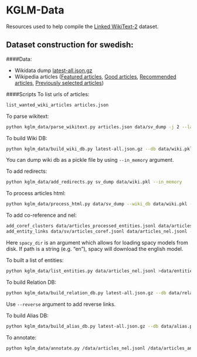 KGLM-Data
===

Resources used to help compile the [Linked WikiText-2](https://rloganiv.github.io/linked-wikitext-2) dataset.

## Dataset construction for swedish:

####Data: 

* Wikidata dump [latest-all.json.gz](https://dumps.wikimedia.org/wikidatawiki/entities/)
* Wikipedia articles ([Featured articles](https://sv.wikipedia.org/wiki/Wikipedia:Utmärkta_artiklar),
                          [Good articles](https://sv.wikipedia.org/wiki/Wikipedia:Bra_artiklar),
                          [Recommended articles](https://sv.wikipedia.org/wiki/Wikipedia:Rekommenderade_artiklar),
                          [Previously selected articles](https://sv.wikipedia.org/wiki/Wikipedia:Tidigare_utvalda_artiklar))
                          
####Scripts
To list urls of articles:
```bash
list_wanted_wiki_articles articles.json
```
To parse wikitext:
```bash
python kglm_data/parse_wikitext.py articles.json data/sv_dump -j 2 --language 'sv'
```
To build Wiki DB:
```bash
python kglm_data/build_wiki_db.py latest-all.json.gz --db data/wiki.pkl --in_memory --language sv
```
You can dump wiki db as a pickle file by using `--in_memory` argument.

To add redirects:
```bash
python kglm_data/add_redirects.py sv_dump data/wiki.pkl --in_memory 
```
To process articles html:
```bash
python kglm_data/process_html.py data/sv_dump --wiki_db data/wiki.pkl --language sv >articles_processed_entities.jsonl
```
To add co-reference and nel:
```bash
add_coref_clusters data/articles_processed_entities.jsonl data/articles_coref.jsonl --spacy_model_dir /spacy_dir -j 0
add_entity_links data/sv/articles_coref.jsonl data/articles_nel.jsonl --spacy_model_dir  /spacy_dir
```
Here `spacy_dir` is an argument which allows for loading spacy models from disk. If path is a string (e.g. “en”), spacy will download the english model.


To built a list of entities:
```bash
python kglm_data/list_entities.py data/articles_nel.jsonl >data/entities.txt
```
To build Relation DB:
```bash
python kglm_data/build_relation_db.py latest-all.json.gz --db data/relation.pkl -e data/entities.txt --reverse --in_memory --language sv
```
Use `--reverse` argument to add reverse links.

To build Alias DB:
```bash
python kglm_data/build_alias_db.py latest-all.json.gz --db data/alias.pkl -e data/entitites.txt --in_memory --language sv
```
To annotate:
```bash
python kglm_data/annotate.py /data/articles_nel.jsonl /data/articles_annotated.jsonl -j 1 --alias_db data/alias.pkl --relation_db data/relation.pkl --wiki_db data/wiki.pkl --in_memory -m -c 500 --language sv --spacy_model_path spacy_dir
```
